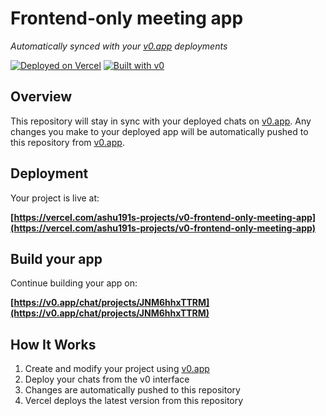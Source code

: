 # Frontend-only meeting app

*Automatically synced with your [v0.app](https://v0.app) deployments*

[![Deployed on Vercel](https://img.shields.io/badge/Deployed%20on-Vercel-black?style=for-the-badge&logo=vercel)](https://vercel.com/ashu191s-projects/v0-frontend-only-meeting-app)
[![Built with v0](https://img.shields.io/badge/Built%20with-v0.app-black?style=for-the-badge)](https://v0.app/chat/projects/JNM6hhxTTRM)

## Overview

This repository will stay in sync with your deployed chats on [v0.app](https://v0.app).
Any changes you make to your deployed app will be automatically pushed to this repository from [v0.app](https://v0.app).

## Deployment

Your project is live at:

**[https://vercel.com/ashu191s-projects/v0-frontend-only-meeting-app](https://vercel.com/ashu191s-projects/v0-frontend-only-meeting-app)**

## Build your app

Continue building your app on:

**[https://v0.app/chat/projects/JNM6hhxTTRM](https://v0.app/chat/projects/JNM6hhxTTRM)**

## How It Works

1. Create and modify your project using [v0.app](https://v0.app)
2. Deploy your chats from the v0 interface
3. Changes are automatically pushed to this repository
4. Vercel deploys the latest version from this repository

